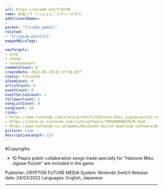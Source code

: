 ```yaml
---
url: https://vocadb.net/T/8799
name: 初音ミク いっしょに！ジグソーパズル
additionalNames: 
- 
parent: "[[video-game]]"
related:
- "[[jigsaw-puzzle]]"
mappedNicoTags:

newTargets:
- song
- album
- releaseevent
commentCount: 0
createDate: 2022-03-24T16:37:56.927
status: Finished
albumCount: 0
artistCount: 0
eventCount: 0
eventSeriesCount: 1
followerCount: 2
songListCount: 0
songCount: 10
links: 
- https://www.nintendo.com/store/products/hatsune-miku-jigsaw-puzzle-switch/
- https://store-jp.nintendo.com/list/software/70010000047679.html
- https://www.nintendo.co.uk/Games/Nintendo-Switch-download-software/Hatsune-Miku-Jigsaw-Puzzle-2188806.html
picture: true
descriptionLength: 223
---
```


#Copyrights

- 10 Piapro public collaboration songs made specially for "Hatsune Miku Jigsaw Puzzle" are included in the game.

Publisher: CRYPTON FUTURE MEDIA
System: Nintendo Switch
Release date: 24/03/2022
Languages: English, Japanese

---

